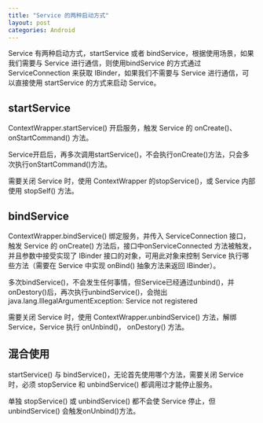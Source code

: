 ```yaml
---
title: "Service 的两种启动方式"
layout: post
categories: Android
---
```


Service 有两种启动方式，startService 或者 bindService，根据使用场景，如果我们需要与 Service 进行通信，则使用bindService 的方式通过 ServiceConnection 来获取 IBinder，如果我们不需要与 Service 进行通信，可以直接使用 startService 的方式来启动 Service。


## startService
ContextWrapper.startService() 开启服务，触发 Service 的 onCreate()、onStartCommand() 方法。

Service开启后，再多次调用startService()，不会执行onCreate()方法，只会多次执行onStartCommand()方法。

需要关闭 Service 时，使用 ContextWrapper 的stopService()，或 Service 内部使用 stopSelf() 方法。


## bindService
ContextWrapper.bindService() 绑定服务，并传入 ServiceConnection 接口，触发 Service 的 onCreate() 方法后，接口中onServiceConnected 方法被触发，并且参数中接受实现了 IBinder 接口的对象，可用此对象来控制 Service 执行哪些方法（需要在 Service 中实现 onBind() 抽象方法来返回 IBinder）。

多次bindService()，不会发生任何事情，但Service已经通过unbind()，并onDestory()后，再次执行unbindService()，会抛出 java.lang.IllegalArgumentException: Service not registered

需要关闭 Service 时，使用 ContextWrapper.unbindService() 方法，解绑 Service，Service 执行 onUnbind()， onDestory() 方法。


## 混合使用
startService() 与 bindService()，无论首先使用哪个方法，需要关闭 Service 时，必须 stopService 和 unbindService() 都调用过才能停止服务。

单独 stopService() 或 unbindService() 都不会使 Service 停止，但 unbindService() 会触发onUnbind()方法。

